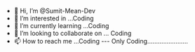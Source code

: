 - 👋 Hi, I’m @Sumit-Mean-Dev
- 👀 I’m interested in ...Coding  
- 🌱 I’m currently learning ...Coding 
- 💞️ I’m looking to collaborate on ... Coding  
- 📫 How to reach me ...Coding
---  Only Coding.......................
<!---
Sumit-Mean-Dev/Sumit-Mean-Dev is a ✨ special ✨ repository because its `README.md` (this file) appears on your GitHub profile.
You can click the Preview link to take a look at your changes.
--->
